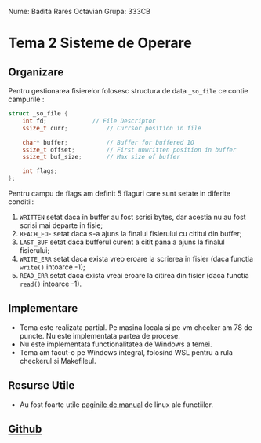 Nume: Badita Rares Octavian
Grupa: 333CB

# Tema 2 Sisteme de Operare

Organizare
-

Pentru gestionarea fisierelor folosesc structura de data ```_so_file``` ce contie campurile :
``` c
struct _so_file {
	int fd;				// File Descriptor
	ssize_t curr;			// Currsor position in file

	char* buffer;			// Buffer for buffered IO
	ssize_t offset;			// First unwritten position in buffer
	ssize_t buf_size;		// Max size of buffer

	int flags;
};
```

Pentru campu de flags am definit 5 flaguri care sunt setate in diferite conditii:
1.	```WRITTEN``` setat daca in buffer au fost scrisi bytes, dar acestia nu au fost scrisi mai departe in fisie;
1.	```REACH_EOF``` setat daca s-a ajuns la finalul fisierului cu cititul din buffer;
1.	```LAST_BUF``` setat daca bufferul curent a citit pana a ajuns la finalul fisierului;
1.	```WRITE_ERR``` setat daca exista vreo eroare la scrierea in fisier (daca functia ```write()``` intoarce -1);
1.	```READ_ERR``` setat daca exista vreai eroare la citirea din fisier (daca functia ```read()``` intoarce -1).




Implementare
-

* Tema este realizata partial. Pe masina locala si pe vm checker am 78 de puncte. Nu este implementata partea de procese.
* Nu este implementata functionalitatea de Windows a temei.
* Tema am facut-o pe Windows integral, folosind WSL pentru a rula checkerul si Makefileul.


Resurse Utile
-

* Au fost foarte utile [paginile de manual](https://man7.org/linux/man-pages/) de linux ale functiilor.


[Github](https://github.com/WhyNotRaresh/Tema2SO)
-
